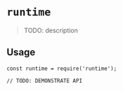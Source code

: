 # `runtime`

> TODO: description

## Usage

```
const runtime = require('runtime');

// TODO: DEMONSTRATE API
```
